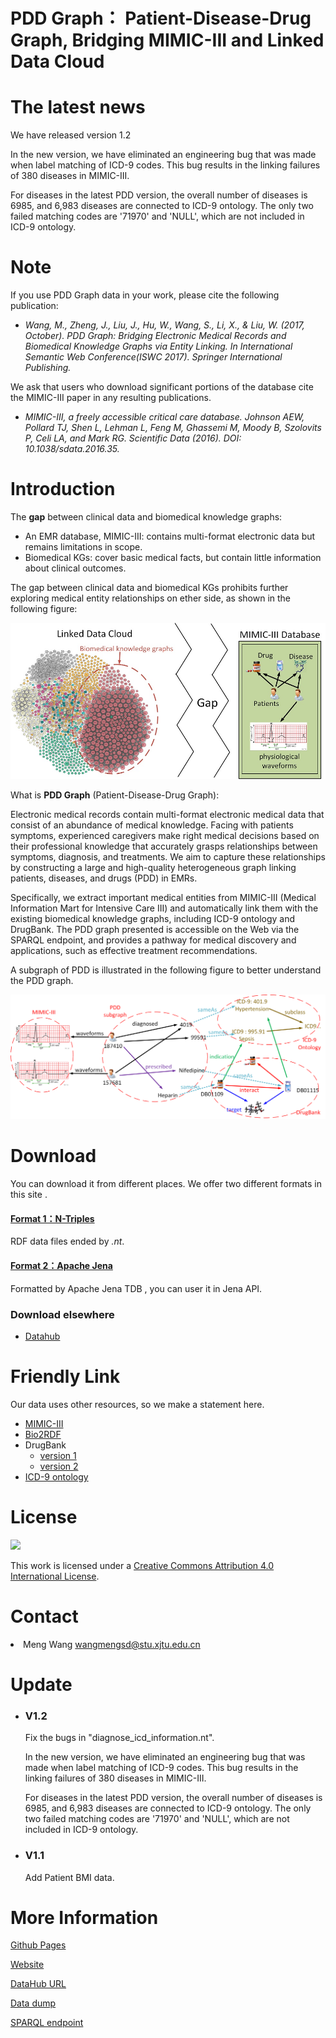 # PDD Graph： Patient-Disease-Drug Graph, Bridging MIMIC-III and Linked Data Cloud

# The latest news

We have released version 1.2

In the new version, we have eliminated an engineering bug that was made when label matching of ICD-9 codes. This bug results in the linking failures of 380 diseases in MIMIC-III.

For diseases in the latest PDD version, the overall number of diseases is 6985, and 6,983 diseases are connected to ICD-9 ontology. The only two failed matching codes are '71970' and 'NULL', which are not included in ICD-9 ontology.

# Note

If you use PDD Graph data in your work, please cite the following publication:

*   _Wang, M., Zheng, J., Liu, J., Hu, W., Wang, S., Li, X., & Liu, W. (2017, October). PDD Graph: Bridging Electronic Medical Records and Biomedical Knowledge Graphs via Entity Linking. In International Semantic Web Conference(ISWC 2017). Springer International Publishing._

We ask that users who download significant portions of the database cite the MIMIC-III paper in any resulting publications.

*   _MIMIC-III, a freely accessible critical care database. Johnson AEW, Pollard TJ, Shen L, Lehman L, Feng M, Ghassemi M, Moody B, Szolovits P, Celi LA, and Mark RG. Scientific Data (2016). DOI: 10.1038/sdata.2016.35._


# Introduction

The **gap** between clinical data and biomedical knowledge graphs:
  * An EMR database, MIMIC-III: contains multi-format electronic data but remains limitations in scope.
  * Biomedical KGs: cover basic medical facts, but contain little information about clinical outcomes.

The gap between clinical data and biomedical KGs prohibits further exploring medical entity relationships on ether side, as shown in the following figure:

![](my/intro.jpg)


What is **PDD Graph** (Patient-Disease-Drug Graph):

Electronic medical records contain multi-format electronic medical data that consist of an abundance of medical knowledge. Facing with patients symptoms, experienced caregivers make right medical decisions based on their professional knowledge that accurately grasps relationships between symptoms, diagnosis, and treatments. We aim to capture these relationships by constructing a large and high-quality heterogeneous graph linking patients, diseases, and drugs (PDD) in EMRs.

Specifically, we extract important medical entities from MIMIC-III (Medical Information Mart for Intensive Care III) and automatically link them with the existing biomedical knowledge graphs, including ICD-9 ontology and DrugBank. The PDD graph presented is accessible on the Web via the SPARQL endpoint, and provides a pathway for medical discovery and applications, such as effective treatment recommendations.

A subgraph of PDD is illustrated in the following figure to better understand the PDD graph.

![](my/simple-graph2.png)

# Download

You can download it from different places. We offer two different formats in this site .

#### [Format 1：N-Triples](http://kmap.xjtudlc.com/pdd/data/pdd_nt.zip)

RDF data files ended by _.nt_.

#### [Format 2：Apache Jena](http://kmap.xjtudlc.com/pdd/data/pdd_jena_tdb.zip)

Formatted by Apache Jena TDB , you can user it in Jena API.

### Download elsewhere

*   [Datahub](https://datahub.io/dataset/pdd-graph)

# Friendly Link

Our data uses other resources, so we make a statement here.

*   [MIMIC-III](https://mimic.physionet.org/)
*   [Bio2RDF](http://bio2rdf.org/)
*   DrugBank
    *   [version 1](https://datahub.io/dataset/bio2rdf-drugbank)
    *   [version 2](http://wifo5-03.informatik.uni-mannheim.de/drugbank/)
*   [ICD-9 ontology](http://bioportal.bioontology.org/ontologies/ICD9CM)

# License

[![](https://i.creativecommons.org/l/by/4.0/88x31.png)](http://creativecommons.org/licenses/by/4.0/)

This work is licensed under a [Creative Commons Attribution 4.0 International License](http://creativecommons.org/licenses/by/4.0/).

# Contact

<li>Meng Wang <a href="mailto:wangmengsd@stu.xjtu.edu.cn">wangmengsd@stu.xjtu.edu.cn</a></li>

# Update

*   ### V1.2

    Fix the bugs in "diagnose_icd_information.nt".

    In the new version, we have eliminated an engineering bug that was made when label matching of ICD-9 codes. This bug results in the linking failures of 380 diseases in MIMIC-III.
  
     For diseases in the latest PDD version, the overall number of diseases is 6985, and 6,983 diseases are connected to ICD-9 ontology. The only two failed matching codes are '71970' and 'NULL', which are not included in ICD-9 ontology.

*   ### V1.1

    Add Patient BMI data.

# More Information 

[Github Pages](https://wangmengsd.github.io/pdd-graph/)

[Website](http://kmap.xjtudlc.com/pdd)

[DataHub URL](https://datahub.io/tl/dataset/pdd-graph)

[Data dump](http://kmap.xjtudlc.com/pdd/data/pdd_nt.zip)

[SPARQL endpoint](http://kmap.xjtudlc.com/pdd/dataset.html?tab=query&ds=/pdd)

